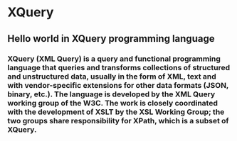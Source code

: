 # XQuery
## Hello world in XQuery programming language

### XQuery (XML Query) is a query and functional programming language that queries and transforms collections of structured and unstructured data, usually in the form of XML, text and with vendor-specific extensions for other data formats (JSON, binary, etc.). The language is developed by the XML Query working group of the W3C. The work is closely coordinated with the development of XSLT by the XSL Working Group; the two groups share responsibility for XPath, which is a subset of XQuery.